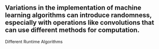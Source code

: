 Variations in the implementation of machine learning algorithms can introduce randomness, especially with operations like convolutions that can use different methods for computation.
---
Different Runtime Algorithms
